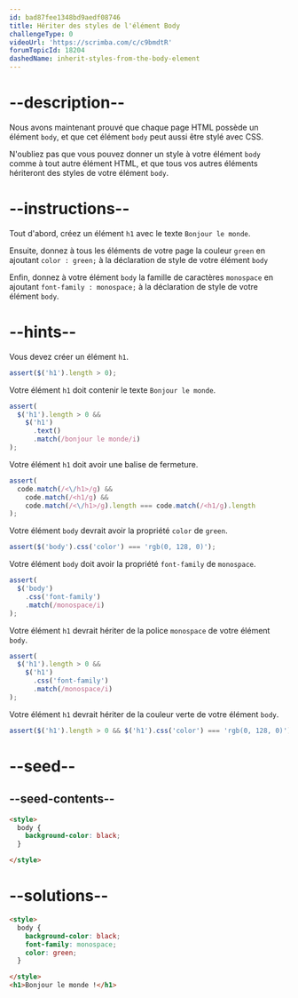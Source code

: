 ```yaml
---
id: bad87fee1348bd9aedf08746
title: Hériter des styles de l'élément Body
challengeType: 0
videoUrl: 'https://scrimba.com/c/c9bmdtR'
forumTopicId: 18204
dashedName: inherit-styles-from-the-body-element
---
```


# --description--

Nous avons maintenant prouvé que chaque page HTML possède un élément `body`, et que cet élément `body` peut aussi être stylé avec CSS.

N'oubliez pas que vous pouvez donner un style à votre élément `body` comme à tout autre élément HTML, et que tous vos autres éléments hériteront des styles de votre élément `body`.

# --instructions--

Tout d'abord, créez un élément `h1` avec le texte `Bonjour le monde`.

Ensuite, donnez à tous les éléments de votre page la couleur `green` en ajoutant `color : green;` à la déclaration de style de votre élément `body`

Enfin, donnez à votre élément `body` la famille de caractères `monospace` en ajoutant `font-family : monospace;` à la déclaration de style de votre élément `body`.

# --hints--

Vous devez créer un élément `h1`.

```js
assert($('h1').length > 0);
```

Votre élément `h1` doit contenir le texte `Bonjour le monde`.

```js
assert(
  $('h1').length > 0 &&
    $('h1')
      .text()
      .match(/bonjour le monde/i)
);
```

Votre élément `h1` doit avoir une balise de fermeture.

```js
assert(
  code.match(/<\/h1>/g) &&
    code.match(/<h1/g) &&
    code.match(/<\/h1>/g).length === code.match(/<h1/g).length
);
```

Votre élément `body` devrait avoir la propriété `color` de `green`.

```js
assert($('body').css('color') === 'rgb(0, 128, 0)');
```

Votre élément `body` doit avoir la propriété `font-family` de `monospace`.

```js
assert(
  $('body')
    .css('font-family')
    .match(/monospace/i)
);
```

Votre élément `h1` devrait hériter de la police `monospace` de votre élément `body`.

```js
assert(
  $('h1').length > 0 &&
    $('h1')
      .css('font-family')
      .match(/monospace/i)
);
```

Votre élément `h1` devrait hériter de la couleur verte de votre élément `body`.

```js
assert($('h1').length > 0 && $('h1').css('color') === 'rgb(0, 128, 0)');
```

# --seed--

## --seed-contents--

```html
<style>
  body {
    background-color: black;
  }

</style>
```

# --solutions--

```html
<style>
  body {
    background-color: black;
    font-family: monospace;
    color: green;
  }

</style>
<h1>Bonjour le monde !</h1>
```
